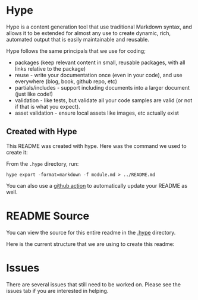 <include src="badges.md"></include>

# Hype
Hype is a content generation tool that use traditional Markdown syntax, and allows it to be extended for almost any use to create dynamic, rich, automated output that is easily maintainable and reusable.

Hype follows the same principals that we use for coding;
- packages (keep relevant content in small, reusable packages, with all links relative to the package)
- reuse - write your documentation once (even in your code), and use everywhere (blog, book, github repo, etc)
- partials/includes - support including documents into a larger document (just like code!)
- validation - like tests, but validate all your code samples are valid (or not if that is what you expect).
- asset validation - ensure local assets like images, etc actually exist

## Created with Hype

This README was created with hype.  Here was the command we used to create it:

From the `.hype` directory, run:

```
hype export -format=markdown -f module.md > ../README.md
```

You can also use a [github action](#using-github-actions-to-update-your-readme) to automatically update your README as well.


<include src="quickstart/module.md"></include>

# README Source

You can view the source for this entire readme in the [.hype](https://github.com/gopherguides/corp/tree/main/.hype) directory.

Here is the current structure that we are using to create this readme:

<cmd exec="tree" src=".">

<include src="actions/module.md"></include>


# Issues

There are several issues that still need to be worked on. Please see the issues tab if you are interested in helping.

<include src="license.md"></include>
